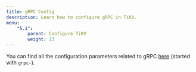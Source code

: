 ```yaml
---
title: gRPC Config
description: Learn how to configure gRPC in TiKV.
menu:
    "5.1":
        parent: Configure TiKV
        weight: 13
---
```


You can find all the configuration parameters related to gRPC [here](../tikv-configuration-file/#server) (started with `grpc-`).
